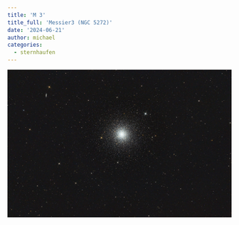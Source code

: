 ```yaml
---
title: 'M 3'
title_full: 'Messier3 (NGC 5272)'
date: '2024-06-21'
author: michael
categories:
  - sternhaufen
---
```


![M-3](header.jpg 'M-3')
